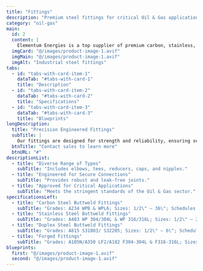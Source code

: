 ```yaml
---
title: "Fittings"
description: "Premium steel fittings for critical Oil & Gas applications."
category: "oil-gas"
main:
  id: 2
  content: |
    Elementum Energies is a top supplier of premium carbon, stainless, duplex, and super duplex steel fittings. Our selection includes sizes from 1/2" to 36", available in various material grades and standards. All our materials are approved with major Oil & Gas companies.
  imgCard: "@/images/product-image-1.avif"
  imgMain: "@/images/product-image-1.avif"
  imgAlt: "Industrial steel fittings"
tabs:
  - id: "tabs-with-card-item-1"
    dataTab: "#tabs-with-card-1"
    title: "Description"
  - id: "tabs-with-card-item-2"
    dataTab: "#tabs-with-card-2"
    title: "Specifications"
  - id: "tabs-with-card-item-3"
    dataTab: "#tabs-with-card-3"
    title: "Blueprints"
longDescription:
  title: "Precision Engineered Fittings"
  subTitle: |
    Our fittings are designed for strength and reliability, ensuring seamless and secure connections in every installation.
  btnTitle: "Contact sales to learn more"
  btnURL: "#"
descriptionList:
  - title: "Diverse Range of Types"
    subTitle: "Includes elbows, tees, reducers, caps, and nipples."
  - title: "Engineered for Secure Connections"
    subTitle: "Provides robust and leak-free joints."
  - title: "Approved for Critical Applications"
    subTitle: "Meets the stringent standards of the Oil & Gas sector."
specificationsLeft:
  - title: "Carbon Steel Buttweld Fittings"
    subTitle: "Grades: A234 WPB & WPL6; Sizes: 1/2\" – 36\"; Schedules: SCH. 20 – SCH. XXS"
  - title: "Stainless Steel Buttweld Fittings"
    subTitle: "Grades: A403 WP 304/304L & WP 316/316L; Sizes: 1/2\" – 24\"; Schedules: SCH. 10S – SCH. XXS"
  - title: "Duplex Steel Buttweld Fittings"
    subTitle: "Grades: A815 S31803/ S32205; Sizes: 1/2\" – 6\"; Schedules: SCH. 10S – SCH. 160"
  - title: "Forged Fittings"
    subTitle: "Grades: A105N/A350 LF2/A182 F304-304L & F316-316L; Sizes: 1/2\" – 4\""
blueprints:
  first: "@/images/product-image-1.avif"
  second: "@/images/product-image-1.avif"
---
```

